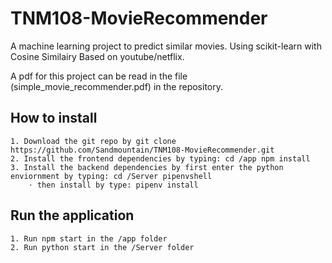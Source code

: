 # TNM108-MovieRecommender
A machine learning project to predict similar movies. Using scikit-learn with Cosine Similairy Based on youtube/netflix.

A pdf for this project can be read in the file (simple_movie_recommender.pdf) in the repository.


## How to install
	
	1. Download the git repo by git clone https://github.com/Sandmountain/TNM108-MovieRecommender.git
	2. Install the frontend dependencies by typing: cd /app npm install
	3. Install the backend dependencies by first enter the python enviornment by typing: cd /Server pipenvshell
		⋅ then install by type: pipenv install


## Run the application

	1. Run npm start in the /app folder
	2. Run python start in the /Server folder




